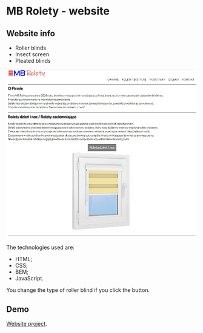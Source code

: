 # MB Rolety - website
## Website info

- Roller blinds
- Insect screen
- Pleated blinds

![homepage](images/str.jpg)

 The technologies used are: 
 - HTML;
 - CSS;
 - BEM;
 - JavaScript.

You change the type of roller blind if you click the button.

## Demo
[Website project](https://mbigos86.github.io/homepage/).
